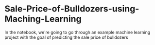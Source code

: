 # Sale-Price-of-Bulldozers-using-Maching-Learning
In the notebook, we're going to go through an example machine learning project with the goal of predicting the sale price of bulldozers
